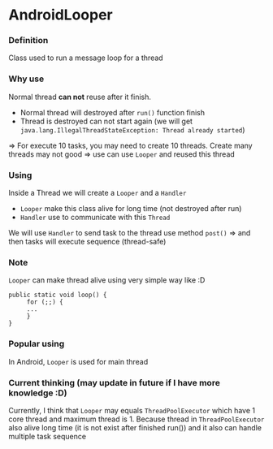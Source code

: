 # AndroidLooper

### Definition
Class used to run a message loop for a thread

### Why use
Normal thread **can not** reuse after it finish.
- Normal thread will destroyed after `run()` function finish
- Thread is destroyed can not start again (we will get `java.lang.IllegalThreadStateException: Thread already started`)

=> For execute 10 tasks, you may need to create 10 threads.
Create many threads may not good => use can use `Looper` and reused this thread

### Using

Inside a Thread we will create a `Looper` and a `Handler`
- `Looper` make this class alive for long time (not destroyed after run)
- `Handler` use to communicate with this `Thread`

We will use `Handler` to send task to the thread use method `post()` => and then tasks will execute sequence (thread-safe)

### Note
`Looper` can make thread alive using very simple way like :D

    public static void loop() {
         for (;;) {
         ...
         }
    }

### Popular using

In Android, `Looper` is used for main thread

### Current thinking (may update in future if I have more knowledge :D)

Currently, I think that `Looper` may equals `ThreadPoolExecutor` which have 1 core thread and maximum  thread is 1. Because thread in `ThreadPoolExecutor` also alive long time (it is not exist after finished run()) and it also can handle multiple task sequence
